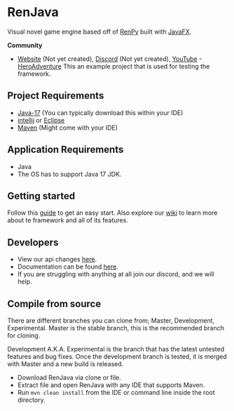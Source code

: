 # RenJava
Visual novel game engine based off of [RenPy](https://www.renpy.org/) built with [JavaFX](https://openjfx.io/).

**Community**
- [Website]() (Not yet created), [Discord]() (Not yet created), [YouTube](https://www.youtube.com/channel/UC4iv_X0Pi8FoHFMUHBkHw1A)
-[HeroAdventure](https://github.com/HackusatePvP/HeroAdventure) This an example project that is used for testing the framework.

## Project Requirements
- [Java-17](https://www.oracle.com/java/technologies/javase/jdk17-archive-downloads.html) (You can typically download this within your IDE)
- [intellij](https://www.jetbrains.com/idea/download/?section=windows) or [Eclipse](https://www.eclipse.org/downloads/)
- [Maven](https://maven.apache.org/download.cgi) (Might come with your IDE)

## Application Requirements
- Java
- The OS has to support Java 17 JDK.

## Getting started
Follow this [guide](https://github.com/HackusatePvP/RenJava/wiki/Getting-Started) to get an easy start. Also explore our [wiki](https://github.com/HackusatePvP/RenJava/wiki) to learn more about te framework and all of its features.

## Developers
- View our api changes [here]().
- Documentation can be found [here](https://github.com/HackusatePvP/RenJava/wiki).
- If you are struggling with anything at all join our discord, and we will help.

## Compile from source
There are different branches you can clone from; Master, Development, Experimental. Master is the stable branch, this is the recommended branch for cloning.

Development A.K.A. Experimental is the branch that has the latest untested features and bug fixes. Once the development branch is tested, it is merged with Master and a new build is released.
- Download RenJava via clone or file.
- Extract file and open RenJava with any IDE that supports Maven.
- Run `mvn clean install` from the IDE or command line inside the root directory.
